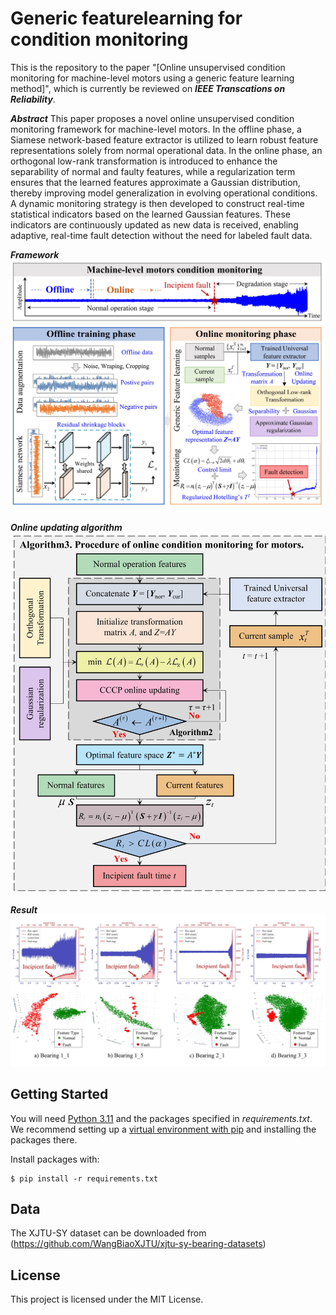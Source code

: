 # Generic featurelearning for condition monitoring
This is the repository to the paper "[Online unsupervised condition monitoring for machine-level motors using a generic feature learning method]", which is currently be reviewed on **_IEEE Transcations on Reliability_**.

**_Abstract_** 
This paper proposes a novel online unsupervised condition monitoring framework for machine-level motors. In the offline phase, a Siamese network-based feature extractor is utilized to learn robust feature representations solely from normal operational data. In the online phase, an orthogonal low-rank transformation is introduced to enhance the separability of normal and faulty features, while a regularization term ensures that the learned features approximate a Gaussian distribution, thereby improving model generalization in evolving operational conditions. A dynamic monitoring strategy is then developed to construct real-time statistical indicators based on the learned Gaussian features. These indicators are continuously updated as new data is received, enabling adaptive, real-time fault detection without the need for labeled fault data.

**_Framework_** 
![images](images/Framework.jpg)

**_Online updating algorithm_** 
![images](images/CCCP.jpg)

**_Result_** 
![images](images/Result.jpg)

## Getting Started

You will need [Python 3.11](https://www.python.org/downloads) and the packages specified in _requirements.txt_.
We recommend setting up a [virtual environment with pip](https://packaging.python.org/guides/installing-using-pip-and-virtual-environments/)
and installing the packages there.

Install packages with:

```
$ pip install -r requirements.txt
```

## Data
The XJTU-SY dataset can be downloaded from (https://github.com/WangBiaoXJTU/xjtu-sy-bearing-datasets)


## License

This project is licensed under the MIT License.

 
